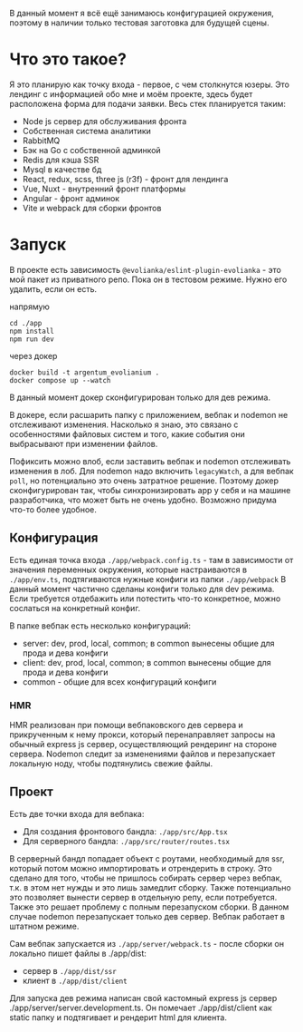 В данный момент я всё ещё занимаюсь конфигурацией окружения, поэтому в наличии только тестовая заготовка для будущей сцены.

# Что это такое?

Я это планирую как точку входа - первое, с чем столкнутся юзеры. Это лендинг с информацией обо мне и моём проекте, здесь будет расположена
форма для подачи заявки. Весь стек планируется таким: 

- Node js сервер для обслуживания фронта
- Cобственная система аналитики
- RabbitMQ 
- Бэк на Go с собственной админкой
- Redis для кэша SSR
- Mysql в качестве бд
- React, redux, scss, three js (r3f) - фронт для лендинга
- Vue, Nuxt - внутренний фронт платформы
- Angular - фронт админок
- Vite и webpack для сборки фронтов

# Запуск

В проекте есть зависимость ``@evolianka/eslint-plugin-evolianka`` - это мой пакет из приватного репо.
Пока он в тестовом режиме. Нужно его удалить, если он есть.

напрямую

```
cd ./app 
npm install 
npm run dev
```

через докер

``` 
docker build -t argentum_evolianium .
docker compose up --watch
```

В данный момент докер сконфигурирован только для дев режима.

В докере, если расшарить папку с приложением, вебпак и nodemon не отслеживают изменения.
Насколько я знаю, это связано с особенностями файловых систем и того, какие события они выбрасывают
при изменении файлов.

Пофиксить можно влоб, если заставить вебпак и nodemon отслеживать изменения в лоб.
Для nodemon надо включить `legacyWatch`, а для вебпак `poll`, но потенциально это очень затратное решение.
Поэтому докер сконфигурирован так, чтобы синхронизировать app у себя и на машине разработчика, что может быть не очень удобно.
Возможно придума что-то более удобное.

## Конфигурация

Есть единая точка входа `./app/webpack.config.ts` - там в зависимости от значения переменных окружения,
которые настраиваются в `./app/env.ts`, подтягиваются нужные
конфиги из папки `./app/webpack` В данный момент частично сделаны конфиги только для dev режима.
Если требуется отдебажить или потестить что-то конкретное, можно сослаться на конкретный конфиг.

В папке вебпак есть несколько конфигураций:

- server: dev, prod, local, common; в common вынесены общие для прода и дева конфиги
- client: dev, prod, local, common; в common вынесены общие для прода и дева конфиги
- common - общие для всех конфигураций конфиги

### HMR 

HMR реализован при помощи вебпаковского дев сервера и прикрученным к нему прокси, который перенаправляет запросы
на обычный express js сервер, осуществляющий рендеринг на стороне сервера. Nodemon следит за изменениями файлов и 
перезапускает локальную ноду, чтобы подтянулись свежие файлы.

## Проект

Есть две точки входа для вебпака:

- Для создания фронтового бандла: `./app/src/App.tsx`
- Для серверного бандла: `./app/src/router/routes.tsx`

В серверный бандл попадает объект с роутами, необходимый для ssr, который потом можно импортировать
и отрендерить в строку. Это сделано для того, чтобы не пришлось собирать сервер через вебпак, т.к.
в этом нет нужды и это лишь замедлит сборку. Также потенциально это позволяет вынести сервер в отдельную
репу, если потребуется. Также это решает проблему c полным перезапуском сборки. В данном случае nodemon перезапускает только дев сервер.
Вебпак работает в штатном режиме.

Сам вебпак запускается из `./app/server/webpack.ts` - после сборки он локально пишет файлы в ./app/dist:

- сервер в ``./app/dist/ssr``
- клиент в ``./app/dist/client``

Для запуска дев режима написан свой кастомный express js сервер ./app/server/server.development.ts.
Он помечает ./app/dist/client как static папку и подтягивает и рендерит html для клиента.




